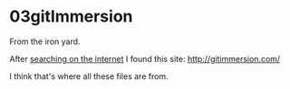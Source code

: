 # 03gitImmersion

From the iron yard.

After [searching on the internet](https://www.google.com/search?q=git+immersion&oq=git+immersion&aqs=chrome..69i57j69i64j69i60l2.1740j0j7&sourceid=chrome&ie=UTF-8) I found this site:
http://gitimmersion.com/

I think that's where all these files are from.
